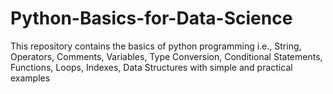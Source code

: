# Python-Basics-for-Data-Science
This repository contains the basics of python programming i.e., String, Operators, Comments, Variables, Type Conversion, Conditional Statements, Functions, Loops, Indexes, Data Structures with simple and practical examples

